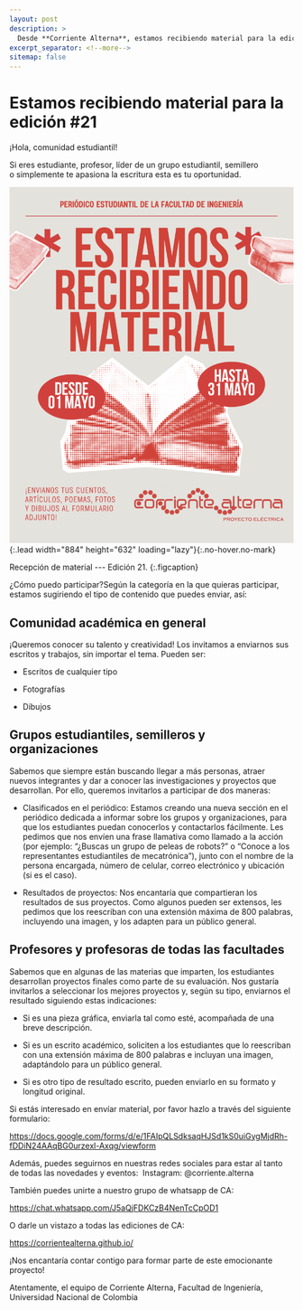 ```yaml
---
layout: post
description: > 
  Desde **Corriente Alterna**, estamos recibiendo material para la edición #21. Invitamos a estudiantes, profesores, grupos estudiantiles, semilleros y apasionados por la escritura a participar enviando escritos, fotografías, dibujos, resultados de proyectos o clasificados para nuestra nueva sección. Los profesores también pueden compartir los mejores trabajos de sus estudiantes. Todo el material debe ser enviado a través de nuestro formulario oficial. ¡Anímate a ser parte de este emocionante proyecto!
excerpt_separator: <!--more-->
sitemap: false
---
```


# Estamos recibiendo material para la edición #21  

¡Hola, comunidad estudiantil! 
 
Si eres estudiante, profesor, líder de un grupo estudiantil, semillero o simplemente te apasiona la escritura esta es tu oportunidad.

![](/assets\img\publicaciones\recepcion_material.png){:.lead width="884" height="632" loading="lazy"}{:.no-hover.no-mark}

Recepción de material --- Edición 21.
{:.figcaption} 

¿Cómo puedo participar?Según la categoría en la que quieras participar, estamos sugiriendo el tipo de contenido que puedes enviar, así:

## Comunidad académica en general 

¡Queremos conocer su talento y creatividad! Los invitamos a enviarnos sus escritos y trabajos, sin importar el tema. Pueden ser:

- Escritos de cualquier tipo

- Fotografías

- Dibujos

## Grupos estudiantiles, semilleros y organizaciones 

Sabemos que siempre están buscando llegar a más personas, atraer nuevos integrantes y dar a conocer las investigaciones y proyectos que desarrollan. Por ello, queremos invitarlos a participar de dos maneras:

- Clasificados en el periódico: Estamos creando una nueva sección en el periódico dedicada a informar sobre los grupos y organizaciones, para que los estudiantes puedan conocerlos y contactarlos fácilmente. Les pedimos que nos envíen una frase llamativa como llamado a la acción (por ejemplo: “¿Buscas un grupo de peleas de robots?” o “Conoce a los representantes estudiantiles de mecatrónica”), junto con el nombre de la persona encargada, número de celular, correo electrónico y ubicación (si es el caso).

- Resultados de proyectos: Nos encantaría que compartieran los resultados de sus proyectos. Como algunos pueden ser extensos, les pedimos que los reescriban con una extensión máxima de 800 palabras, incluyendo una imagen, y los adapten para un público general.

## Profesores y profesoras de todas las facultades

Sabemos que en algunas de las materias que imparten, los estudiantes desarrollan proyectos finales como parte de su evaluación. Nos gustaría invitarlos a seleccionar los mejores proyectos y, según su tipo, enviarnos el resultado siguiendo estas indicaciones:

- Si es una pieza gráfica, enviarla tal como esté, acompañada de una breve descripción.

- Si es un escrito académico, soliciten a los estudiantes que lo reescriban con una extensión máxima de 800 palabras e incluyan una imagen, adaptándolo para un público general.

- Si es otro tipo de resultado escrito, pueden enviarlo en su formato y longitud original. 

Si estás interesado en envíar material, por favor hazlo a través del siguiente formulario:

https://docs.google.com/forms/d/e/1FAIpQLSdksaqHJSd1kS0uiGygMjdRh-fDDiN24AAqBG0urzexl-Axqg/viewform

Además, puedes seguirnos en nuestras redes sociales para estar al tanto de todas las novedades y eventos:  Instagram: @corriente.alterna

También puedes unirte a nuestro grupo de whatsapp de CA:

https://chat.whatsapp.com/J5aQjFDKCzB4NenTcCpOD1

O darle un vistazo a todas las ediciones de CA:

https://corrientealterna.github.io/

¡Nos encantaría contar contigo para formar parte de este emocionante proyecto!

Atentamente, el equipo de Corriente Alterna, Facultad de Ingeniería, Universidad Nacional de Colombia

